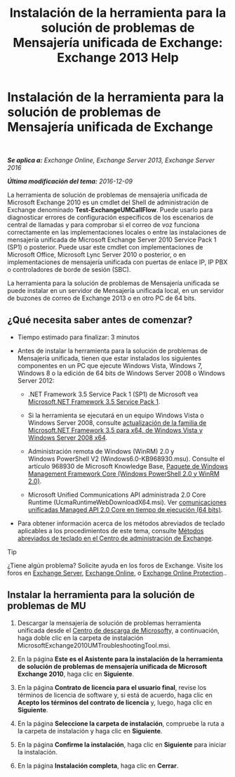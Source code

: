 ﻿---
title: 'Instalación de la herramienta para la solución de problemas de Mensajería unificada de Exchange: Exchange 2013 Help'
TOCTitle: Instalación de la herramienta para la solución de problemas de Mensajería unificada de Exchange
ms:assetid: 84223af0-a717-49ee-add6-86313bb30d17
ms:mtpsurl: https://technet.microsoft.com/es-es/library/Ff844714(v=EXCHG.150)
ms:contentKeyID: 56271502
ms.date: 05/22/2018
mtps_version: v=EXCHG.150
ms.translationtype: MT
---

# Instalación de la herramienta para la solución de problemas de Mensajería unificada de Exchange

 

_**Se aplica a:** Exchange Online, Exchange Server 2013, Exchange Server 2016_

_**Última modificación del tema:** 2016-12-09_

La herramienta de solución de problemas de mensajería unificada de Microsoft Exchange 2010 es un cmdlet del Shell de administración de Exchange denominado **Test-ExchangeUMCallFlow**. Puede usarlo para diagnosticar errores de configuración específicos de los escenarios de central de llamadas y para comprobar si el correo de voz funciona correctamente en las implementaciones locales o entre las instalaciones de mensajería unificada de Microsoft Exchange Server 2010 Service Pack 1 (SP1) o posterior. Puede usar este cmdlet con implementaciones de Microsoft Office, Microsoft Lync Server 2010 o posterior, o en implementaciones de mensajería unificada con puertas de enlace IP, IP PBX o controladores de borde de sesión (SBC).

La herramienta para la solución de problemas de Mensajería unificada se puede instalar en un servidor de Mensajería unificada local, en un servidor de buzones de correo de Exchange 2013 o en otro PC de 64 bits.

## ¿Qué necesita saber antes de comenzar?

  - Tiempo estimado para finalizar: 3 minutos

  - Antes de instalar la herramienta para la solución de problemas de Mensajería unificada, tienen que estar instalados los siguientes componentes en un PC que ejecute Windows Vista, Windows 7, Windows 8 o la edición de 64 bits de Windows Server 2008 o Windows Server 2012:
    
      - .NET Framework 3.5 Service Pack 1 (SP1) de Microsoft vea [Microsoft.NET Framework 3.5 Service Pack 1](https://go.microsoft.com/fwlink/p/?linkid=152380).
    
      - Si la herramienta se ejecutará en un equipo Windows Vista o Windows Server 2008, consulte [actualización de la familia de Microsoft.NET Framework 3.5 para x64, de Windows Vista y Windows Server 2008 x64](https://go.microsoft.com/fwlink/p/?linkid=178998).
    
      - Administración remota de Windows (WinRM) 2.0 y Windows PowerShell V2 (Windows6.0-KB968930.msu). Consulte el artículo 968930 de Microsoft Knowledge Base, [Paquete de Windows Management Framework Core (Windows PowerShell 2.0 y WinRM 2.0)](http://go.microsoft.com/fwlink/?linkid=3052&kbid=968930).
    
      - Microsoft Unified Communications API administrada 2.0 Core Runtime (UcmaRuntimeWebDownloadX64.msi). Ver [comunicaciones unificadas Managed API 2.0 Core en tiempo de ejecución (64 bits)](https://go.microsoft.com/fwlink/p/?linkid=198175).

  - Para obtener información acerca de los métodos abreviados de teclado aplicables a los procedimientos de este tema, consulte [Métodos abreviados de teclado en el Centro de administración de Exchange](keyboard-shortcuts-in-the-exchange-admin-center-exchange-online-protection-help.md).


> [!TIP]
> ¿Tiene algún problema? Solicite ayuda en los foros de Exchange. Visite los foros en <A href="https://go.microsoft.com/fwlink/p/?linkid=60612">Exchange Server</A>, <A href="https://go.microsoft.com/fwlink/p/?linkid=267542">Exchange Online</A>, o <A href="https://go.microsoft.com/fwlink/p/?linkid=285351">Exchange Online Protection</A>..



## Instalar la herramienta para la solución de problemas de MU

1.  Descargar la mensajería de solución de problemas herramienta unificada desde el [Centro de descarga de Microsoft](https://go.microsoft.com/fwlink/p/?linkid=182625)y, a continuación, haga doble clic en la carpeta de instalación MicrosoftExchange2010UMTroubleshootingTool.msi.

2.  En la página **Este es el Asistente para la instalación de la herramienta de solución de problemas de mensajería unificada de Microsoft Exchange 2010**, haga clic en **Siguiente**.

3.  En la página **Contrato de licencia para el usuario final**, revise los términos de licencia de software y, si está de acuerdo, haga clic en **Acepto los términos del contrato de licencia** y, luego, haga clic en **Siguiente**.

4.  En la página **Seleccione la carpeta de instalación**, compruebe la ruta a la carpeta de instalación y haga clic en **Siguiente**.

5.  En la página **Confirme la instalación**, haga clic en **Siguiente** para iniciar la instalación.

6.  En la página **Instalación completa**, haga clic en **Cerrar**.

